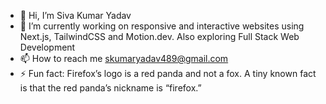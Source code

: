 - 👋 Hi, I’m Siva Kumar Yadav <br>
- 🌱 I’m currently working on responsive and interactive websites using Next.js, TailwindCSS and Motion.dev. Also exploring Full Stack Web Development <br>
- 📫 How to reach me skumaryadav489@gmail.com <br>
- ⚡ Fun fact: Firefox’s logo is a red panda and not a fox. A tiny known fact is that the red panda’s nickname is “firefox.” 


<!---<div align="center"><img align='center' src="https://nirzak-streak-stats.vercel.app?user=Siva-yadav-489&theme=soft-green&hide_border=true" alt="GitHub Streak" /> </div>

<!--- Siva-yadav-489/Siva-yadav-489 is a ✨ special ✨ repository because its `README.md` (this file) appears on your GitHub profile.
You can click the Preview link to take a look at your changes.
--->
